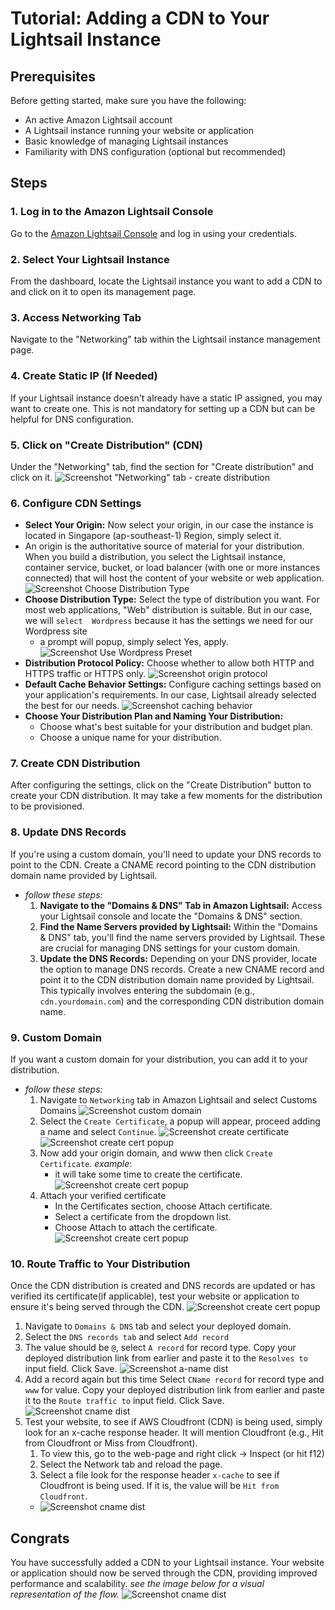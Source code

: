 # Tutorial: Adding a CDN to Your Lightsail Instance

## Prerequisites

Before getting started, make sure you have the following:

- An active Amazon Lightsail account
- A Lightsail instance running your website or application
- Basic knowledge of managing Lightsail instances
- Familiarity with DNS configuration (optional but recommended)

## Steps

### 1. Log in to the Amazon Lightsail Console

Go to the [Amazon Lightsail Console](https://lightsail.aws.amazon.com/ls/webapp/home/instances) and log in using your credentials.

### 2. Select Your Lightsail Instance

From the dashboard, locate the Lightsail instance you want to add a CDN to and click on it to open its management page.

### 3. Access Networking Tab

Navigate to the "Networking" tab within the Lightsail instance management page.

### 4. Create Static IP (If Needed)

If your Lightsail instance doesn't already have a static IP assigned, you may want to create one. This is not mandatory for setting up a CDN but can be helpful for DNS configuration.

### 5. Click on "Create Distribution" (CDN)

Under the "Networking" tab, find the section for "Create distribution" and click on it.
![Screenshot "Networking" tab - create distribution](./img/networking-tab.png)
### 6. Configure CDN Settings

- **Select Your Origin:** Now select your origin, in our case the instance is located in Singapore (ap-southeast-1) Region, simply select it.
- An origin is the authoritative source of material for your distribution. When you build a distribution, you select the Lightsail instance, container service, bucket, or load balancer (with one or more instances connected) that will host the content of your website or web application.
![Screenshot Choose Distribution Type](./img/select-origin.png)
- **Choose Distribution Type:** Select the type of distribution you want. For most web applications, "Web" distribution is suitable. But in our case, we will `select 
Wordpress` because it has the settings we need for our Wordpress site
    - a prompt will popup, simply select Yes, apply.
![Screenshot Use Wordpress Preset](./img/use-wordpress-preset.png)
- **Distribution Protocol Policy:** Choose whether to allow both HTTP and HTTPS traffic or HTTPS only.
![Screenshot origin protocol](./img/origin-protocol.png)
- **Default Cache Behavior Settings:** Configure caching settings based on your application's requirements. In our case, Lightsail already selected the best for our needs.
![Screenshot caching behavior](./img/caching-behavior.png)
- **Choose Your Distribution Plan and Naming Your Distribution:** 
    - Choose what's best suitable for your distribution and budget plan. 
    - Choose a unique name for your distribution.

### 7. Create CDN Distribution

After configuring the settings, click on the "Create Distribution" button to create your CDN distribution. It may take a few moments for the distribution to be provisioned.

### 8. Update DNS Records
If you're using a custom domain, you'll need to update your DNS records to point to the CDN. Create a CNAME record pointing to the CDN distribution domain name provided by Lightsail.
- *follow these steps:*
    1. **Navigate to the "Domains & DNS" Tab in Amazon Lightsail:** Access your Lightsail console and locate the "Domains & DNS" section.
    2. **Find the Name Servers provided by Lightsail:** Within the "Domains & DNS" tab, you'll find the name servers provided by Lightsail. These are crucial for managing DNS settings for your custom domain.
    3. **Update the DNS Records:** Depending on your DNS provider, locate the option to manage DNS records. Create a new CNAME record and point it to the CDN distribution domain name provided by Lightsail. This typically involves entering the subdomain (e.g., `cdn.yourdomain.com`) and the corresponding CDN distribution domain name.

### 9. Custom Domain
If you want a custom domain for your distribution, you can add it to your distribution. 
- *follow these steps:*
    1. Navigate to `Networking` tab in Amazon Lightsail and select Customs Domains
    ![Screenshot custom domain](./img/custom-domain.png)
    2. Select the `Create Certificate`, a popup will appear, proceed adding a name and select `Continue`.
    ![Screenshot create certificate](./img/create-certificate.png)
    ![Screenshot create cert popup](./img/create-cert-popup.png)
    3. Now add your origin domain, and www then click `Create Certificate`. *example*:
        - it will take some time to create the certificate. 
    ![Screenshot create cert popup](./img/create-cert-domain.png)
    4. Attach your verified certificate
        - In the Certificates section, choose Attach certificate.
        - Select a certificate from the dropdown list.
        - Choose Attach to attach the certificate.
    ![Screenshot create cert popup](./img/attach-cert.png)

### 10. Route Traffic to Your Distribution
Once the CDN distribution is created and DNS records are updated or has verified its certificate(if applicable), test your website or application to ensure it's being served through the CDN.
![Screenshot create cert popup](./img/your-distribution.png)
1. Navigate to `Domains & DNS` tab and select your deployed domain.
2. Select the `DNS records tab` and select `Add record`
3. The value should be `@`, select `A record` for record type. Copy your deployed distribution link from earlier and paste it to the `Resolves to` input field. Click Save.
![Screenshot a-name dist](./img/a-name-distribution.png)
4. Add a record again but this time Select `CName record` for record type and `www` for value. Copy your deployed distribution link from earlier and paste it to the `Route traffic to` input field. Click Save.
![Screenshot cname dist](./img/c-name-distribution.png)
5. Test your website, to see if AWS Cloudfront (CDN) is being used, simply look for an x-cache response header. It will mention Cloudfront (e.g., Hit from Cloudfront or Miss from Cloudfront). 
    1. To view this, go to the web-page and right click -> Inspect (or hit f12)
    2. Select the Network tab and reload the page. 
    3. Select a file look for the response header `x-cache` to see if Cloudfront is being used. If it is, the value will be `Hit from Cloudfront`.
    - ![Screenshot cname dist](./img/test-cloudfront.png)

## Congrats
You have successfully added a CDN to your Lightsail instance. Your website or application should now be served through the CDN, providing improved performance and scalability.
*see the image below for a visual representation of the flow.*
![Screenshot cname dist](./img/lightsail-flow.png)

